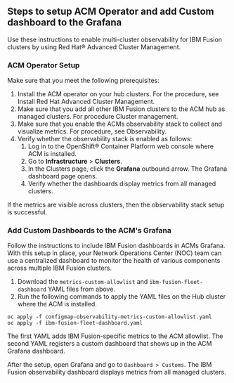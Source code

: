 ## Steps to setup ACM Operator and add Custom dashboard to the Grafana
Use these instructions to enable multi-cluster observability for IBM Fusion clusters by using Red Hat® Advanced Cluster Management.

### ACM Operator Setup
Make sure that you meet the following prerequisites:
1. Install the ACM operator on your hub clusters. For the procedure, see Install Red Hat Advanced Cluster Management.
2. Make sure that you add all other IBM Fusion clusters to the ACM hub as managed clusters. For procedure Cluster management.
3. Make sure that you enable the ACMs observability stack to collect and visualize metrics. For procedure, see Observability.
4. Verify whether the observability stack is enabled as follows:
    1. Log in to the OpenShift® Container Platform web console where ACM is installed.
    2. Go to **Infrastructure** > **Clusters**.
    3. In the Clusters page, click the **Grafana** outbound arrow. The Grafana dashboard page opens.
    4. Verify whether the dashboards display metrics from all managed clusters.

If the metrics are visible across clusters, then the observability stack setup is successful.

### Add Custom Dashboards to the ACM's Grafana
Follow the instructions to include IBM Fusion dashboards in ACMs Grafana. With this setup in place, your Network Operations Center (NOC) team can use a centralized dashboard to monitor the health of various components across multiple IBM Fusion clusters.
1. Download the `metrics-custom-allowlist` and `ibm-fusion-fleet-dashboard` YAML files from above.
2. Run the following commands to apply the YAML files on the Hub cluster where the ACM is installed.
```
oc apply -f configmap-observability-metrics-custom-allowlist.yaml
oc apply -f ibm-fusion-fleet-dashboard.yaml
```

The first YAML adds IBM Fusion-specific metrics to the ACM allowlist.
The second YAML registers a custom dashboard that shows up in the ACM Grafana dashboard.

After the setup, open Grafana and go to `Dashboard > Customs`.
The IBM Fusion observability dashboard displays metrics from all managed clusters.
